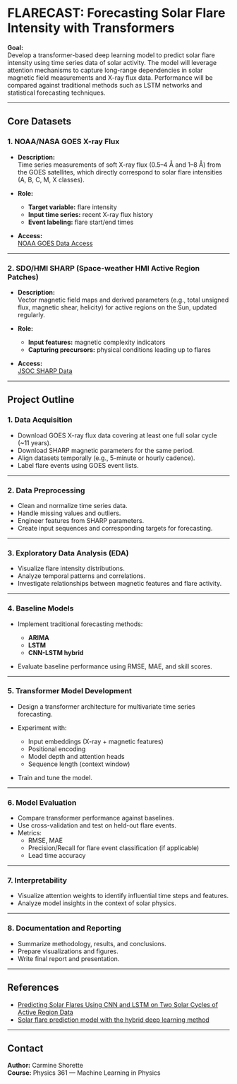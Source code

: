 # FLARECAST: Forecasting Solar Flare Intensity with Transformers

**Goal:**  
Develop a transformer-based deep learning model to predict solar flare intensity using time series data of solar activity. The model will leverage attention mechanisms to capture long-range dependencies in solar magnetic field measurements and X-ray flux data. Performance will be compared against traditional methods such as LSTM networks and statistical forecasting techniques.

---

## **Core Datasets**

### 1. **NOAA/NASA GOES X-ray Flux**

- **Description:**  
  Time series measurements of soft X-ray flux (0.5–4 Å and 1–8 Å) from the GOES satellites, which directly correspond to solar flare intensities (A, B, C, M, X classes).

- **Role:**  
  - **Target variable:** flare intensity  
  - **Input time series:** recent X-ray flux history  
  - **Event labeling:** flare start/end times

- **Access:**  
  [NOAA GOES Data Access](https://www.ngdc.noaa.gov/stp/satellite/goes/dataaccess.html)

---

### 2. **SDO/HMI SHARP (Space-weather HMI Active Region Patches)**

- **Description:**  
  Vector magnetic field maps and derived parameters (e.g., total unsigned flux, magnetic shear, helicity) for active regions on the Sun, updated regularly.

- **Role:**  
  - **Input features:** magnetic complexity indicators  
  - **Capturing precursors:** physical conditions leading up to flares

- **Access:**  
  [JSOC SHARP Data](http://jsoc.stanford.edu/data/hmi/SHARP/)

---

## **Project Outline**

### 1. **Data Acquisition**

- Download GOES X-ray flux data covering at least one full solar cycle (~11 years).
- Download SHARP magnetic parameters for the same period.
- Align datasets temporally (e.g., 5-minute or hourly cadence).
- Label flare events using GOES event lists.

---

### 2. **Data Preprocessing**

- Clean and normalize time series data.
- Handle missing values and outliers.
- Engineer features from SHARP parameters.
- Create input sequences and corresponding targets for forecasting.

---

### 3. **Exploratory Data Analysis (EDA)**

- Visualize flare intensity distributions.
- Analyze temporal patterns and correlations.
- Investigate relationships between magnetic features and flare activity.

---

### 4. **Baseline Models**

- Implement traditional forecasting methods:
  - **ARIMA**
  - **LSTM**
  - **CNN-LSTM hybrid**

- Evaluate baseline performance using RMSE, MAE, and skill scores.

---

### 5. **Transformer Model Development**

- Design a transformer architecture for multivariate time series forecasting.
- Experiment with:
  - Input embeddings (X-ray + magnetic features)
  - Positional encoding
  - Model depth and attention heads
  - Sequence length (context window)

- Train and tune the model.

---

### 6. **Model Evaluation**

- Compare transformer performance against baselines.
- Use cross-validation and test on held-out flare events.
- Metrics:
  - RMSE, MAE
  - Precision/Recall for flare event classification (if applicable)
  - Lead time accuracy

---

### 7. **Interpretability**

- Visualize attention weights to identify influential time steps and features.
- Analyze model insights in the context of solar physics.

---

### 8. **Documentation and Reporting**

- Summarize methodology, results, and conclusions.
- Prepare visualizations and figures.
- Write final report and presentation.

---

## **References**

- [Predicting Solar Flares Using CNN and LSTM on Two Solar Cycles of Active Region Data](https://arxiv.org/abs/2010.03883)
- [Solar flare prediction model with the hybrid deep learning method](https://www.nature.com/articles/s41598-021-92927-0)

---

## **Contact**

**Author:** Carmine Shorette  
**Course:** Physics 361 — Machine Learning in Physics